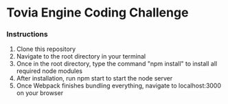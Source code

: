 # Tovia Engine Coding Challenge

### Instructions

1. Clone this repository
2. Navigate to the root directory in your terminal
3. Once in the root directory, type the command "npm install" to install all required node modules
4. After installation, run npm start to start the node server
4. Once Webpack finishes bundling everything, navigate to localhost:3000 on your browser